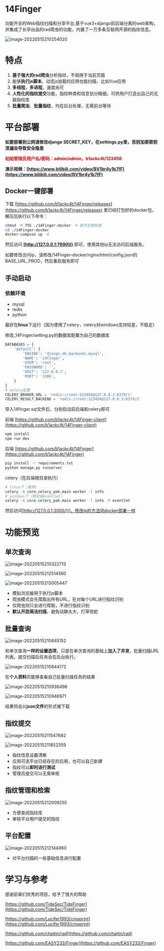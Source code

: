 # 14Finger
功能齐全的Web指纹扫描和分享平台,基于vue3+django前后端分离的web架构，并集成了长亭出品的rad爬虫的功能，内置了一万多条互联网开源的指纹信息。

![image-20220515210254020](.assert/image-20220515210254020.png)

# 特点

1. **基于强大的rad爬虫**分析指纹，不局限于当前页面
2. 能够**执行js脚本**，动态js加载的应用也能扫描，比如Vue应用
3. **多线程**，**多进程**，速度尚可
4. **人性化的指纹提交**功能，指纹种类和信息划分精细，可供用户打造出自己的无敌指纹库
5. **批量爬虫**、**批量指纹**，均在后台处理，无需前台等待


# 平台部署

**如要部署到公网请修改django SECRET_KEY，在settings.py里，否则加密密钥泄漏会导致安全隐患**

<font color="red">**初始管理员用户名/密码：admin/admin，b1ackc4t/123456**</font>

**演示视频：[https://www.bilibili.com/video/BV1br4y1b7fF](https://www.bilibili.com/video/BV1br4y1b7fF)**

## Docker一键部署

下载 [https://github.com/b1ackc4t/14Finger/releases](https://github.com/b1ackc4t/14Finger/releases) 里已经打包好的docker包，解压后执行以下命令：

``````bash
chmod -R 755 ./14Finger-docker  # 赋予足够权限
cd ./14Finger-docker
docker-compose up -d
``````

然后访问 **[http://127.0.0.1:7990]()** 即可，使用其他ip无法访问后端服务。

如要修改访问ip，请修改/14Finger-docker/nginx/html/config.json的BASE_URL_PROD，然后重启服务即可

## 手动启动

### 依赖环境

* mysql
* redis
* python

最好在**linux**下运行（因为使用了celery，celery对windows支持较差，不稳定）

修改_14Finger/setting.py的数据库配置为自己的数据库

```python
DATABASES = {
    'default': {
        'ENGINE': 'django.db.backends.mysql',
        'NAME': '14finger',
        'USER': 'root',
        'PASSWORD': '',
        'HOST': '127.0.0.1',
        'PORT': '3306',
    }
}
# celery配置
CELERY_BROKER_URL = 'redis://root:123456@127.0.0.1:6379/1'
CELERY_RESULT_BACKEND = 'redis://root:123456@127.0.0.1:6379/2'
```

导入14finger.sql文件后，分别启动前后端和celery即可

前端 [https://github.com/b1ackc4t/14Finger-client](https://github.com/b1ackc4t/14Finger-client)

```bash
npm install
npm run dev
```

后端 [https://github.com/b1ackc4t/14Finger](https://github.com/b1ackc4t/14Finger)

```bash
pip install -r requirements.txt
python manage.py runserver
```

celery（在后端根目录执行）
```bash
# linux下（推荐）
celery -A core.celery_pak.main worker -l info
# windows下（需安装eventlet）
celery -A core.celery_pak.main worker -l info -P eventlet
```

然后访问[http://127.0.0.1:3000/]()，修改ip的方法同docker部署一样

# 功能预览

## 单次查询

![image-20220515210322713](.assert/image-20220515210322713.png)

![image-20220515212514560](.assert/image-20220515212514560.png)

![image-20220515213005447](.assert/image-20220515213005447.png)

* 模拟浏览器用于执行js脚本
* 爬虫模式会先爬取出所有URL，在对每个URL进行指纹识别
* 仅爬虫则只会进行爬取，不进行指纹识别
* **默认开启简洁扫描**，避免动静太大，打草惊蛇



## 批量查询

![image-20220515210645152](.assert/image-20220515210645152.png)

和单次查询**一样的设置选项**，只是在单次查询的基础上**加入了并发**，批量扫描URL列表。提交扫描后任务会在后台执行。

![image-20220515210844172](.assert/image-20220515210844172.png)

在**个人资料**页能够查看自己批量扫描任务的结果

![image-20220515210936498](.assert/image-20220515210936498.png)

![image-20220515210946971](.assert/image-20220515210946971.png)

结果将会以**json文件**的形式被下载

## 指纹提交

![image-20220515211547682](.assert/image-20220515211547682.png)

![image-20220515211852359](.assert/image-20220515211852359.png)

* 指纹信息设置清晰
* 应用可选平台已经存在的应用，也可以自己新建
* 指纹可以**即时进行测试**
* 管理员提交可以无需审核

## 指纹管理和检索

![image-20220515212009255](.assert/image-20220515212009255.png)

* 方便查阅指纹库
* 审核平台用户提交的指纹

## 平台配置

![image-20220515212144960](.assert/image-20220515212144960.png)

* 对平台扫描的一些基础信息进行配置

# 学习与参考

感谢前辈们优秀的项目，给予了很大的帮助

[https://github.com/TideSec/TideFinger](https://github.com/TideSec/TideFinger)

[https://github.com/Lucifer1993/cmsprint](https://github.com/Lucifer1993/cmsprint)

[https://github.com/chaitin/rad](https://github.com/chaitin/rad)

[https://github.com/EASY233/Finger](https://github.com/EASY233/Finger)

